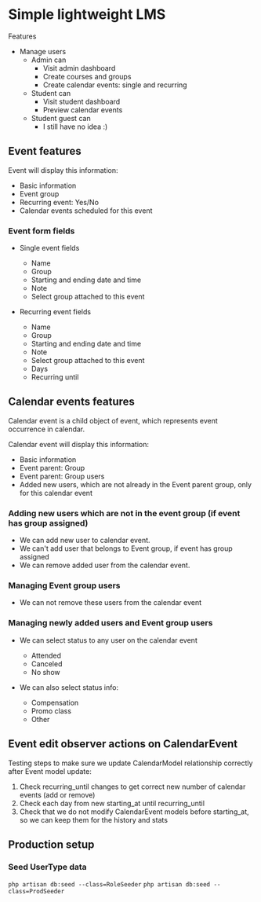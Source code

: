# Simple lightweight LMS

Features
* Manage users
  * Admin can
    * Visit admin dashboard 
    * Create courses and groups
    * Create calendar events: single and recurring
  * Student can
    * Visit student dashboard
    * Preview calendar events
  * Student guest can
    * I still have no idea :) 

## Event features

Event will display this information:
* Basic information
* Event group
* Recurring event: Yes/No
* Calendar events scheduled for this event

### Event form fields
* Single event fields
  * Name
  * Group
  * Starting and ending date and time
  * Note
  * Select group attached to this event

* Recurring event fields
  * Name
  * Group
  * Starting and ending date and time
  * Note
  * Select group attached to this event
  * Days
  * Recurring until

## Calendar events features
Calendar event is a child object of event, which represents event occurrence in calendar.

Calendar event will display this information:
* Basic information
* Event parent: Group
* Event parent: Group users
* Added new users, which are not already in the Event parent group, only for this calendar event

### Adding new users which are not in the event group (if event has group assigned)
* We can add new user to calendar event.
* We can't add user that belongs to Event group, if event has group assigned 
* We can remove added user from the calendar event. 

### Managing Event group users
* We can not remove these users from the calendar event

### Managing newly added users and Event group users
* We can select status to any user on the calendar event
  * Attended
  * Canceled
  * No show

* We can also select status info:
  * Compensation
  * Promo class
  * Other
  

## Event edit observer actions on CalendarEvent

Testing steps to make sure we update CalendarModel relationship correctly after Event model update:

1. Check recurring_until changes to get correct new number of calendar events (add or remove)
2. Check each day from new starting_at until recurring_until
3. Check that we do not modify CalendarEvent models before starting_at, so we can keep them for the history and stats

## Production setup

### Seed UserType data
`php artisan db:seed --class=RoleSeeder`
`php artisan db:seed --class=ProdSeeder`

